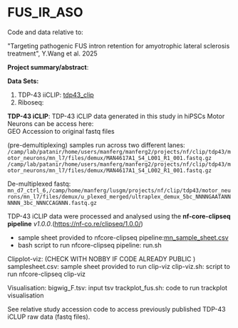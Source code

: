 # FUS_IR_ASO

Code and data relative to: 

"Targeting pathogenic FUS intron retention for amyotrophic lateral sclerosis treatment", Y.Wang et al. 2025    


**Project summary/abstract**:     



**Data Sets:**


1. TDP-43 iiCLIP:  [tdp43_clip](https://github.com/itsyiranwang/FUS_IR_ASO/tree/main/tdp43_clip)    
2. Riboseq: 



**TDP-43 iCLIP**: 
TDP-43 iCLIP data generated in this study in hiPSCs Motor Neurons can be access here:   
GEO Accession to original fastq files   

(pre-demultiplexing) samples run across two different lanes:
`/camp/lab/patanir/home/users/manferg/manferg2/projects/nf/clip/tdp43/motor_neurons/mn_l7/files/demux/MAN4617A1_S4_L001_R1_001.fastq.gz`
`/camp/lab/patanir/home/users/manferg/manferg2/projects/nf/clip/tdp43/motor_neurons/mn_l7/files/demux/MAN4617A1_S4_L002_R1_001.fastq.gz`

De-multiplexed fastq: 
`mn_d7_ctrl_6,/camp/home/manferg/lusgm/projects/nf/clip/tdp43/motor_neurons/mn_l7/files/demux/u_plexed_merged/ultraplex_demux_5bc_NNNNGAATANNNNNN_3bc_NNNCCAGNNN.fastq.gz`

TDP-43 iCLIP data were processed and analysed using the **nf-core-clipseq pipeline** _v1.0.0_.(https://nf-co.re/clipseq/1.0.0/) 
- sample sheet provided to nfcore-clipseq pipeline:[mn_sample_sheet.csv](https://github.com/itsyiranwang/FUS_IR_ASO/blob/main/tdp43_clip/nfcore_clipseq/mn_sample_sheet.csv)    
- bash script to run nfcore-clipseq pipeline: run.sh 

Clipplot-viz: (CHECK WITH NOBBY IF CODE ALREADY PUBLIC )
samplesheet.csv: sample sheet provided to run clip-viz
clip-viz.sh: script to run nfcore-clipseq clip-viz

Visualisation:
bigwig_F.tsv: input tsv
trackplot_fus.sh: code to run trackplot visualisation

See relative study accession code to access previously published TDP-43 iCLUP raw data (fastq files).
